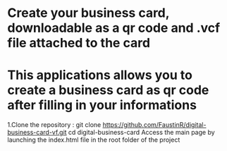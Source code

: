 # Create your business card, downloadable as a qr code and .vcf file attached to the card 

# This applications allows you to create a business card as qr code after filling in your informations

1.Clone the repository : git clone https://github.com/FaustinR/digital-business-card-vf.git
cd digital-business-card
Access the main page by launching the index.html file in the root folder of the project